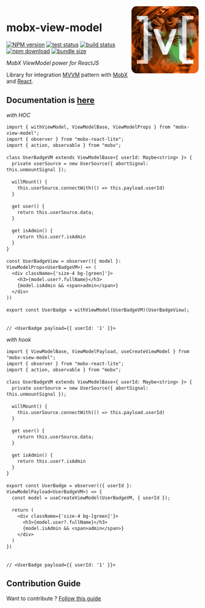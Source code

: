 <img src="assets/logo.png" align="right" width="176" alt="logo" />

# mobx-view-model  

[![NPM version][npm-image]][npm-url] [![test status][github-test-actions-image]][github-actions-url] [![build status][github-build-actions-image]][github-actions-url] [![npm download][download-image]][download-url] [![bundle size][bundlephobia-image]][bundlephobia-url]


[npm-image]: http://img.shields.io/npm/v/mobx-view-model.svg
[npm-url]: http://npmjs.org/package/mobx-view-model
[github-test-actions-image]: https://github.com/js2me/mobx-view-model/workflows/Test/badge.svg
[github-build-actions-image]: https://github.com/js2me/mobx-view-model/workflows/Build/badge.svg
[github-actions-url]: https://github.com/js2me/mobx-view-model/actions
[download-image]: https://img.shields.io/npm/dm/mobx-view-model.svg
[download-url]: https://npmjs.org/package/mobx-view-model
[bundlephobia-url]: https://bundlephobia.com/result?p=mobx-view-model
[bundlephobia-image]: https://badgen.net/bundlephobia/minzip/mobx-view-model


_MobX ViewModel power for ReactJS_   

Library for integration [MVVM](https://en.wikipedia.org/wiki/Model%E2%80%93view%E2%80%93viewmodel) pattern with [MobX](https://mobx.js.org/README.html) and [React](https://react.dev/).  

## Documentation is [here](https://js2me.github.io/mobx-view-model/)  


_with HOC_   
```tsx
import { withViewModel, ViewModelBase, ViewModelProps } from "mobx-view-model";
import { observer } from "mobx-react-lite";
import { action, observable } from "mobx";

class UserBadgeVM extends ViewModelBase<{ userId: Maybe<string> }> {
  private userSource = new UserSource({ abortSignal: this.unmountSignal });

  willMount() {
    this.userSource.connectWith(() => this.payload.userId)
  }

  get user() {
    return this.userSource.data;
  }

  get isAdmin() {
    return this.user?.isAdmin
  }
}

const UserBadgeView = observer(({ model }: ViewModelProps<UserBadgeVM>) => (
  <div className={'size-4 bg-[green]'}>
    <h3>{model.user?.fullName}</h3>
    {model.isAdmin && <span>admin</span>}
  </div>
))

export const UserBadge = withViewModel(UserBadgeVM)(UserBadgeView);


// <UserBadge payload={{ userId: '1' }}>
```

_with hook_  
```tsx
import { ViewModelBase, ViewModelPayload, useCreateViewModel } from "mobx-view-model";
import { observer } from "mobx-react-lite";
import { action, observable } from "mobx";

class UserBadgeVM extends ViewModelBase<{ userId: Maybe<string> }> {
  private userSource = new UserSource({ abortSignal: this.unmountSignal });

  willMount() {
    this.userSource.connectWith(() => this.payload.userId)
  }

  get user() {
    return this.userSource.data;
  }

  get isAdmin() {
    return this.user?.isAdmin
  }
}

export const UserBadge = observer(({ userId }: ViewModelPayload<UserBadgeVM>) => {
  const model = useCreateViewModel(UserBadgeVM, { userId });

  return (
    <div className={'size-4 bg-[green]'}>
      <h3>{model.user?.fullName}</h3>
      {model.isAdmin && <span>admin</span>}
    </div>
  )
})


// <UserBadge payload={{ userId: '1' }}>
```

## Contribution Guide    

Want to contribute ? [Follow this guide](https://github.com/js2me/mobx-tanstack-query/blob/master/CONTRIBUTING.md)  